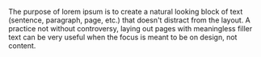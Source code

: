 The purpose of lorem ipsum is to create a natural looking block of text (sentence, paragraph, page, etc.)
that doesn't distract from the layout. 
A practice not without controversy, laying out pages with meaningless filler
text can be very useful when the focus is meant to be on design, not content.

